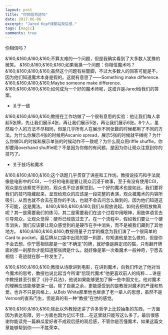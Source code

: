 ```yaml
---
layout: post
title: "你相信奇迹吗"
date: 2017-06-06
excerpt: "Jared Kopf成都站观后感."
tags: [magic]
comments: true
---
```



你相信吗？

&160;&160;&160;&160;不算太难的一个问题，但是我确实看到了大多数人犹豫的微笑。
&160;&160;&160;&160;如果我换一个问题：你相信魔术吗？
&160;&160;&160;&160;虽然这个问题有些蹩脚，不过大多数人的回答可能是不，因为他们知道魔术本身是假的。这就有意思了——Something make difference.
&160;&160;&160;&160;Maybe someone make difference.
&160;&160;&160;&160;如何成为一个好的魔术师呢，这或许是Jared给我们的答案。

- 关于一致

&160;&160;&160;&160;教授在工作坊做了一个很有意思的实验：他让我们每人拿起5张牌，先让我们展示4张，再让我们展示5张，再让我们展示6张。8个人，虽然每个人的方法不尽相同，但是几乎所有人在展示不同张数的时候都用了不同的方法。为什么你展示4张的时候用Ascanio spread，展示5张的时候就平摊呢？为什么你做DL的时候和展示单张的时候动作不一致呢？为什么观众用riffle shuffle，你却要用overhand shuffle呢？不是因为你做的有问题，是因为你让观众注意到你的技巧了。

- 关于技巧和魔术

&160;&160;&160;&160;这个话题几乎贯穿了讲座和工作坊。教授说技巧和手法就像是电影中的CGI，一个好的电影是要让观众沉浸于故事，至于有没有使用CGI，观众是应该察觉不到的，观众也不应该察觉到。一个好的魔术也是如此，我们要将我们的技巧隐藏起来，呈现给观众的应该是一段完整的表演，观众被魔术的内容所吸引，从而也就不会去在意你的手法，也就不会去问怎么做到的，因为他们知道这不可能，这是魔法。
&160;&160;&160;&160;我们从假放说起。如何去把假放做真呢？其一是需要我们的练习，其二是需要我们在这个过程中用眼神，用肢体语言去引导观众，让观众觉得：硬币已经放过去了。在一个流程中，假如我们要让一个硬币消失，我们应该要让观众感觉到的是硬币在手中消失，而不是被我们藏到了其他地方。
&160;&160;&160;&160;教授用量子力学的概念为我们演了一个很简单的Card to pocket，最后牌从口袋中出现的那一刹那，你知道他是怎么做的，但是你不会去想，你宁愿相信那是一张“不确定”的牌，就好像是薛定谔的猫，只有翻开牌面的那一刹那你才能知道那张牌是什么。就好像是第一次看魔术一般神奇，宁愿去相信：奇迹就在那一秒发生了。 

&160;&160;&160;&160;教授从诗歌讲到电影，在讲到魔术，向我们传达了他对当今魔术的思考，教授也说比起当今所谓“后现代魔术”他更喜欢前人的纯粹……讲座中教授甚至引据了《孙子兵法》，他说如果能够更加了解一些中国文化，他对魔术的理解应该能够更深一层。除了自豪之余，更能感受到的是教授对魔术的严谨和热爱。也许不只是风格上，从Bob White那里他也继承了老一辈人的思想，虽然不是Vernon的直系门生，但是真的有一种“教授”在世的感觉。

&160;&160;&160;&160;除此以外教授还讲了许多哲学上比较抽象的东西，一方面因为表达有限，另一方面也因为记忆不佳....在这里就只能写这么多了。最后很感谢你能读完一篇麻瓜爱好者不成观后感的观后感，不管你是否懂魔术，如果这篇文章能够帮到你——不胜荣幸。